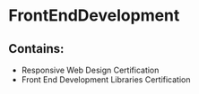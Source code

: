 # FrontEndDevelopment
## Contains: 
 - Responsive Web Design Certification
 - Front End Development Libraries Certification
